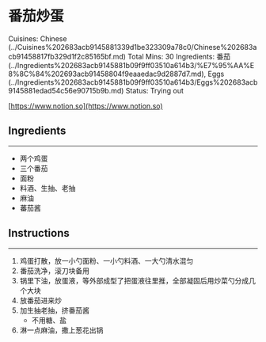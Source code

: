 # 番茄炒蛋

Cuisines: Chinese (../Cuisines%202683acb9145881339d1be323309a78c0/Chinese%202683acb91458817fb329d1f2c85165bf.md)
Total Mins: 30
Ingredients: 番茄 (../Ingredients%202683acb9145881b09f9ff03510a614b3/%E7%95%AA%E8%8C%84%202693acb91458804f9eaaedac9d2887d7.md), Eggs (../Ingredients%202683acb9145881b09f9ff03510a614b3/Eggs%202683acb9145881edad54c56e90715b9b.md)
Status: Trying out

[https://www.notion.so](https://www.notion.so)

## Ingredients

---

- 两个鸡蛋
- 三个番茄
- 面粉
- 料酒、生抽、老抽
- 麻油
- 蕃茄酱

## Instructions

---

1. 鸡蛋打散，放一小勺面粉、一小勺料酒、一大勺清水混匀
2. 番茄洗净，滚刀块备用
3. 锅里下油，放蛋液，等外部成型了把蛋液往里推，全部凝固后用炒菜勺分成几个大块
4. 放番茄进来炒
5. 加生抽老抽，挤番茄酱
    - 不用糖、盐
6. 淋一点麻油，撒上葱花出锅